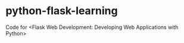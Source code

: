 # python-flask-learning
Code for &lt;Flask Web Development: Developing Web Applications with Python>
